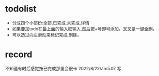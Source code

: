 # todolist
* 分成四个小部份:全部,已完成,未完成,详情
* 如果要加todo在最上面的输入框输入,然后按+号即可添加。叉叉是一键全删。
* 可以透过向左滑动来标记完成,删除。
# record
不知道有时后感觉按已完成那里会很卡 2022/8/22/am5.07 写
